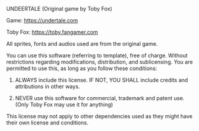 UNDEERTALE (Original game by Toby Fox)


Game: https://undertale.com

Toby Fox: https://toby.fangamer.com


All sprites, fonts and audios used are from the original game.

You can use this software (referring to template), free of charge. Without restrictions regarding modifications, distribution, and sublicensing.
You are permitted to use this, as long as you follow these conditions:

1. ALWAYS include this license. IF NOT, YOU SHALL include credits and attributions in other ways.

2. NEVER use this software for commercial, trademark and patent use. (Only Toby Fox may use it for anything)

This license may not apply to other dependencies used as they might have their own license and conditions.